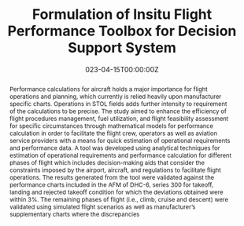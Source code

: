 ---
title: "Formulation of Insitu Flight Performance Toolbox for Decision Support System"
authors:
- admin
- Pratibha Bhandari
- Swikriti Shrestha
author_notes:

date: "023-04-15T00:00:00Z"
doi: ""

# Schedule page publish date (NOT publication's date).
publishDate: "2023-04-15T00:00:00Z"

# Publication type.
# Accepts a single type but formatted as a YAML list (for Hugo requirements).
# Enter a publication type from the CSL standard.
publication_types: ["articles"]

# Publication name and optional abbreviated publication name.
publication: "Thesis"
publication_short: ""

abstract: Performance calculations for aircraft holds a major importance for flight operations and planning, which currently is relied heavily upon manufacturer specific charts. Operations in STOL fields adds further intensity to requirement of the calculations to be precise. The study aimed to enhance the efficiency of flight procedures management, fuel utilization, and flight feasibility assessment for specific circumstances through mathematical models for performance calculation in order to facilitate the flight crew, operators as well as aviation service providers with a means for quick estimation of operational requirements and performance data. A tool was developed using analytical techniques for estimation of operational requirements and performance calculation for different phases of flight which includes decision-making aids that consider the constraints imposed by the airport, aircraft, and regulations to facilitate flight operations. The results generated from the tool were validated against the performance charts included in the AFM of DHC-6, series 300 for takeoff, landing and rejected takeoff condition for which the deviations obtained were within 3%. The remaining phases of flight (i.e., climb, cruise and descent) were validated using simulated flight scenarios as well as manufacturer’s supplementary charts where the discrepancies

# Summary. An optional shortened abstract.
summary: 
tags:
- Aircraft Performance
- Decision Support System
featured: false

# links:
# - name: ""
#   url: ""
url_pdf: 'https://elibrary.tucl.edu.np/handle/20.500.14540/17733'


# Featured image
# To use, add an image named `featured.jpg/png` to your page's folder. 
image:
  caption: 'Image credit: [**Unsplash**](https://unsplash.com/photos/jdD8gXaTZsc)'
  focal_point: ""
  preview_only: false

# Associated Projects (optional).
#   Associate this publication with one or more of your projects.
#   Simply enter your project's folder or file name without extension.
#   E.g. `internal-project` references `content/project/internal-project/index.md`.
#   Otherwise, set `projects: []`.
projects:

# Slides (optional).
#   Associate this publication with Markdown slides.
#   Simply enter your slide deck's filename without extension.
#   E.g. `slides: "example"` references `content/slides/example/index.md`.
#   Otherwise, set `slides: ""`.
slides: example
---